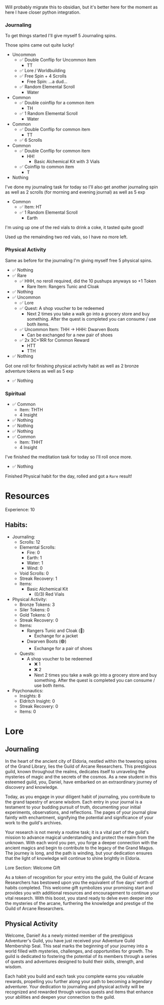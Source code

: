 Will probably migrate this to obsidian, but it's better here for the moment as here I have closer python integration.

### Journaling
To get things started I'll give myself 5 Journaling spins.

Those spins came out quite lucky!
* Uncommon
    * ✅ Double Conflip for Uncommon item
        * TT
    * ✅ Lore / Worldbuilding
    * ✅ Free Spin + 4 Scrolls
        * Free Spin: ...a dud...
    * ✅ Random Elemental Scroll
        * Water
* Common
    * ✅ Double coinflip for a common item
        * TH
    * ✅ 1 Random Elemental Scroll
        * Water
* Common
    * ✅ Double Conflip for common item
        * TT
    * ✅ 6 Scrolls
* Common
    * ✅ Double Conflip for common item
        * HH!
            * Basic Alchemical Kit with 3 Vials
    * ✅ Coinflip to common item
        * T
* Nothing

I've done my journaling task for today so I'll also get another journaling spin as well as 2 scrolls (for morning and evening journal) as well as 5 exp
* Common
    * ✅ Item: HT
    * ✅ 1 Random Elemental Scroll
        * Earth

I'm using up one of the red vials to drink a coke, it tasted quite good!

Used up the remainding two red vials, so I have no more left.

### Physical Activity
Same as before for the journaling I'm giving myself free 5 physical spins.
* ✅ Nothing
* ✅ Rare
    * ✅ HHH, no reroll required, did the 10 pushups anyways so +1 Token
        * Rare Item: Rangers Tunic and Cloak
* ✅ Nothing
* ✅ Uncommon
    * ✅ Lore
    * ✅ Quest: A shop voucher to be redeemed
        * Next 2 times you take a walk go into a grocery store and buy something. After the quest is completed you can consume / use both items.
    * ✅ Uncommon Item: THH -> HHH: Dwarven Boots
        * Can be exchanged for a new pair of shoes
    * ✅ 2x 3C+1RR for Common Reward
        * HTT
        * TTH
* ✅ Nothing

Got one roll for finishing physical activity habit as well as 2 bronze adventure tokens as well as 5 exp
* ✅ Nothing

### Spiritual
* ✅ Common
    * Item: THTH
    * 4 Insight
* ✅ Nothing
* ✅ Nothing
* ✅ Nothing
* ✅ Common
    * Item: THHT
    * 4 Insight

I've finished the meditation task for today so I'll roll once more.
* ✅ Nothing

Finished Physical habit for the day, rolled and got a `Rare` result!

# Resources
Experience: 10
## Habits:
* Journaling:
    * Scrolls: 12
    * Elemental Scrolls:
        * Fire: 0
        * Earth: 1
        * Water: 1
        * Wind: 0
    * Void Scrolls: 0
    * Streak Recovery: 1
    * Items:
        * Basic Alchemical Kit
            * (0/3) Red Vials
* Physical Activity:
    * Bronze Tokens: 3
    * Siler Tokens: 0
    * Gold Tokens: 0
    * Streak Recovery: 0
    * Items:
        * Rangers Tunic and Cloak (🔷) 
            * Exchange for a jacket
        * Dwarven Boots (🟢)
            * Exchange for a pair of shoes
    * Quests:
        * A shop voucher to be redeemed
            * ❌ 1
            * ❌ 2
            * Next 2 times you take a walk go into a grocery store and buy something. After the quest is completed you can consume / use both items.
* Psychonautics:
    * Insights: 8
    * Eldritch Insight: 0
    * Streak Recovery: 0
    * Items: 0

# Lore
## Journaling
In the heart of the ancient city of Eldoria, nestled within the towering spires of the Grand Library, lies the Guild of Arcane Researchers. This prestigious guild, known throughout the realms, dedicates itself to unraveling the mysteries of magic and the secrets of the cosmos. As a new student in this esteemed guild, you, Daniel, have embarked on an extraordinary journey of discovery and knowledge.

Today, as you engage in your diligent habit of journaling, you contribute to the grand tapestry of arcane wisdom. Each entry in your journal is a testament to your budding pursuit of truth, documenting your initial experiments, observations, and reflections. The pages of your journal glow faintly with enchantment, signifying the potential and significance of your work to the guild's archives.

Your research is not merely a routine task; it is a vital part of the guild's mission to advance magical understanding and protect the realm from the unknown. With each word you pen, you forge a deeper connection with the ancient magics and begin to contribute to the legacy of the Grand Magus. The journey is long, and the path is winding, but your dedication ensures that the light of knowledge will continue to shine brightly in Eldoria.

Lore Section: Welcome Gift

As a token of recognition for your entry into the guild, the Guild of Arcane Researchers has bestowed upon you the equivalent of five days’ worth of habits completed. This welcome gift symbolizes your promising start and provides you with additional resources and encouragement to continue your vital research. With this boost, you stand ready to delve even deeper into the mysteries of the arcane, furthering the knowledge and prestige of the Guild of Arcane Researchers.

## Physical Activity
Welcome, Daniel! As a newly minted member of the prestigious Adventurer's Guild, you have just received your Adventure Guild Membership Seal. This seal marks the beginning of your journey into a world filled with mysteries, challenges, and opportunities for growth. The guild is dedicated to fostering the potential of its members through a series of quests and adventures designed to build their skills, strength, and wisdom.

Each habit you build and each task you complete earns you valuable rewards, propelling you further along your path to becoming a legendary adventurer. Your dedication to journaling and physical activity will be recognized and rewarded through various quests and items that enhance your abilities and deepen your connection to the guild.